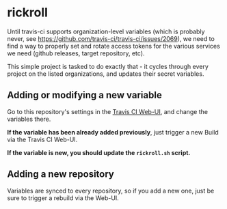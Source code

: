 rickroll
========

Until travis-ci supports organization-level variables (which is probably
never, see https://github.com/travis-ci/travis-ci/issues/2069), we
need to find a way to properly set and rotate access tokens for the
various services we need (github releases, target repository, etc).

This simple project is tasked to do exactly that - it cycles through
every project on the listed organizations, and updates their secret
variables.

Adding or modifying a new variable
----------------------------------

Go to this repository's settings in the [Travis CI Web-UI](https://travis-ci.com/github/hybris-mobian-releng/rickroll/settings),
and change the variables there.

**If the variable has been already added previously**, just trigger a new Build via the Travis CI Web-UI.

**If the variable is new, you should update the `rickroll.sh` script.**

Adding a new repository
-----------------------

Variables are synced to every repository, so if you add a new one, just
be sure to trigger a rebuild via the Web-UI.
